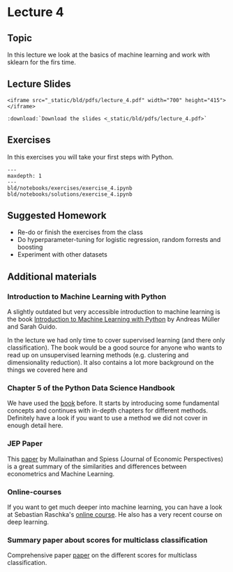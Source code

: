 # Lecture 4

## Topic

In this lecture we look at the basics of machine learning and work with sklearn
for the firs time.

## Lecture Slides

```{raw} html
<iframe src="_static/bld/pdfs/lecture_4.pdf" width="700" height="415"></iframe>
```

```{eval-rst}
:download:`Download the slides <_static/bld/pdfs/lecture_4.pdf>`
```

## Exercises

In this exercises you will take your first steps with Python.

```{toctree}
---
maxdepth: 1
---
bld/notebooks/exercises/exercise_4.ipynb
bld/notebooks/solutions/exercise_4.ipynb
```

## Suggested Homework

- Re-do or finish the exercises from the class
- Do hyperparameter-tuning for logistic regression, random forrests and boosting
- Experiment with other datasets

## Additional materials


### Introduction to Machine Learning with Python

A slightly outdated but very accessible introduction to machine learning is the book
[Introduction to Machine Learning with Python](https://www.oreilly.com/library/view/introduction-to-machine/9781449369880/) by Andreas Müller and Sarah Guido.

In the lecture we had only time to cover supervised learning (and there only
classification). The book would be a good source for anyone who wants to read up on
unsupervised learning methods (e.g. clustering and dimensionality reduction). It also
contains a lot more background on the things we covered here and

### Chapter 5 of the Python Data Science Handbook

We have used the [book](https://jakevdp.github.io/PythonDataScienceHandbook/05.00-machine-learning.html)
before. It starts by introducing some fundamental concepts and continues with in-depth
chapters for different methods. Definitely have a look if you want to use a method we
did not cover in enough detail here.

### JEP Paper

This [paper](https://www.aeaweb.org/articles?id=10.1257/jep.31.2.87) by Mullainathan
and Spiess (Journal of Economic Perspectives) is a great summary of the similarities
and differences between econometrics and Machine Learning.

### Online-courses

If you want to get much deeper into machine learning, you can have a look at
Sebastian Raschka's [online course](https://sebastianraschka.com/blog/2021/ml-course.html).
He also has a very recent course on deep learning.


### Summary paper about scores for multiclass classification

Comprehensive paper
[paper](https://www.arxiv-vanity.com/papers/2008.05756/#:~:text=Accuracy%20is%20one%20of%20the,computed%20from%20the%20confusion%20matrix.&text=The%20formula%20of%20the%20Accuracy,confusion%20matrix%20at%20the%20denominator.) on the different scores for multiclass
classification.
